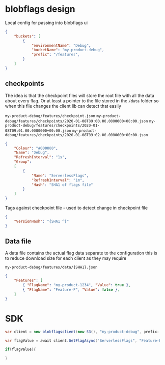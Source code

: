 # blobflags design

Local config for passing into blobflags ui

``` json
{
    "buckets": [
        {
            "environmentName": "Debug",
            "bucketName": "my-product-debug",
            "prefix": "/features",
        }
    ]
}
```

## checkpoints

The idea is that the checkpoint files will store the root file with all the data about every flag.
Or at least a pointer to the file stored in the `/data` folder so when this file changes the client lib can detect that easily

`my-product-debug/features/checkpoint.json`
`my-product-debug/features/checkpoints/2020-01-08T09:00.00.0000000+00:00.json`
`my-product-debug/features/checkpoints/2020-01-08T09:01.00.0000000+00:00.json`
`my-product-debug/features/checkpoints/2020-01-08T09:02.00.0000000+00:00.json`

``` json
{
    "Colour": "#000000",
    "Name": "Debug",
    "RefreshInterval": "1s",
    "Group":
    [
        {
            "Name": "ServerlessFlags",
            "RefreshInterval": "1m",
            "Hash": "SHA1 of flags file"
        }
    ]
}
```

Tags against checkpoint file - used to detect change in checkpoint file

``` json
{
    "VersionHash": "{SHA1 ^}"
}
```

## Data file

A data file contains the actual flag data separate to the configuration this is to reduce download size for each client
as they may require

`my-product-debug/features/data/{SHA1}.json`

``` json
{
    "Features": [
        { "FlagName": "my-product-1234", "Value": true },
        { "FlagName": "Feature-F", "Value": false },
    ]
}
```

# SDK

``` csharp
var client = new blobflagsclient(new S3(), "my-product-debug", prefix: "features", failIfEmpty: true);

var flagValue = await client.GetFlagAsync("ServerlessFlags", "Feature-F");

if(flagValue){

}
```
